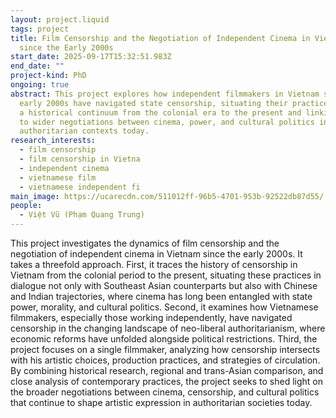 ```yaml
---
layout: project.liquid
tags: project
title: Film Censorship and the Negotiation of Independent Cinema in Vietnam
  since the Early 2000s
start_date: 2025-09-17T15:32:51.983Z
end_date: ""
project-kind: PhD
ongoing: true
abstract: This project explores how independent filmmakers in Vietnam since the
  early 2000s have navigated state censorship, situating their practices within
  a historical continuum from the colonial era to the present and linking them
  to wider negotiations between cinema, power, and cultural politics in
  authoritarian contexts today.
research_interests:
  - film censorship
  - film censorship in Vietna
  - independent cinema
  - vietnamese film
  - vietnamese independent fi
main_image: https://ucarecdn.com/511012ff-96b5-4701-953b-92522db87d55/
people:
  - Việt Vũ (Phạm Quang Trung)
---
```

This project investigates the dynamics of film censorship and the negotiation of independent cinema in Vietnam since the early 2000s. It takes a threefold approach. First, it traces the history of censorship in Vietnam from the colonial period to the present, situating these practices in dialogue not only with Southeast Asian counterparts but also with Chinese and Indian trajectories, where cinema has long been entangled with state power, morality, and cultural politics. Second, it examines how Vietnamese filmmakers, especially those working independently, have navigated censorship in the changing landscape of neo-liberal authoritarianism, where economic reforms have unfolded alongside political restrictions. Third, the project focuses on a single filmmaker, analyzing how censorship intersects with his artistic choices, production practices, and strategies of circulation. By combining historical research, regional and trans-Asian comparison, and close analysis of contemporary practices, the project seeks to shed light on the broader negotiations between cinema, censorship, and cultural politics that continue to shape artistic expression in authoritarian societies today.